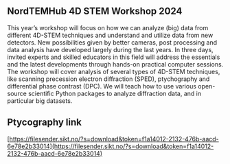 ## NordTEMHub 4D STEM Workshop 2024

This year’s workshop will focus on how we can analyze (big) data from different 4D-STEM techniques and
understand and utilize data from new detectors. New possibilities given by better cameras, post processing
and data analysis have developed largely during the last years. In three days, invited experts and skilled educators
in this field will address the essentials and the latest developments through hands-on practical computer sessions. The
workshop will cover analysis of several types of 4D-STEM techniques, like scanning precession electron diffraction (SPED),
ptychography and differential phase contrast (DPC). We will teach how to use various open-source scientific Python packages
to analyze diffraction data, and in particular big datasets.

## Ptycography link
[https://filesender.sikt.no/?s=download&token=f1a14012-2132-476b-aacd-6e78e2b33014](https://filesender.sikt.no/?s=download&token=f1a14012-2132-476b-aacd-6e78e2b33014)

